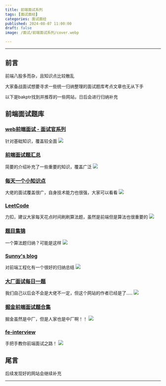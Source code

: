 ```yaml
---
title: 前端面试系列
tags: [面试面经]
categories: 面试面经
published: 2024-08-07 11:00:00
draft: false
image: /面试/前端面试系列/cover.webp

---
```


---

## 前言

前端八股多而杂，且知识点比较散乱

大家备战面试想要寻求一些统一归纳整理的面试题库考点文章也无从下手

以下是bakptr找到并推荐的一些网站，日后会进行归纳补充

## 前端面试题库

### [web前端面试 - 面试官系列](https://vue3js.cn/interview/)
  针对基础知识，覆盖较全面
     ![](/面试/前端面试系列/1.webp)

### [前端面试题汇总](https://www.yuque.com/cuggz/interview)
  简要的介绍补充了一些重要的知识，覆盖广泛
     ![](/面试/前端面试系列/2.webp)

### [每天一个小知识点](https://www.yuque.com/boyyang/buosw0)
  大佬的面试覆盖很广，自身技术能力也很强，大家可以看看
     ![](/面试/前端面试系列/3.webp)

### [LeetCode](https://leetcode.cn/circle/discuss/JqLMsg/)
  力扣，建议大家每天花点时间刷刷算法题，虽然是前端但是算法也很重要的
     ![](/面试/前端面试系列/4.webp)

### [题目集锦](https://github.com/pwstrick/daily)
  一个算法题归纳？可能是这样
     ![](/面试/前端面试系列/5.webp)

### [Sunny's blog](https://sunny-117.github.io/blog/)
  对前端工程化有一个很好的归纳总结
    ![](/面试/前端面试系列/6.webp)

### [大厂面试每日一题](https://q.shanyue.tech/)
  我们自己以后会不会是大佬不一定，但这个网站的作者已经是了.....
    ![](/面试/前端面试系列/7.webp)

### [掘金前端面试题合集](https://github.com/shfshanyue/blog/blob/master/post/juejin-interview.md)
  掘金虽然是中厂，但是人家也是中厂啊！！
    ![](/面试/前端面试系列/8.webp)

### [fe-interview](https://lucifer.ren/fe-interview/#/?id=%e5%a4%a7%e5%89%8d%e7%ab%af%e9%9d%a2%e8%af%95%e5%ae%9d%e5%85%b8-%e5%9b%be%e8%a7%a3%e5%89%8d%e7%ab%af)
  手把手教你前端面试之路！
    ![](/面试/前端面试系列/9.webp)

## 尾言

 后续发现好的网站会继续补充


---
